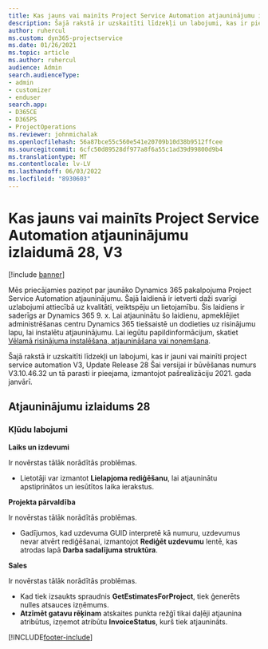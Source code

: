 ```yaml
---
title: Kas jauns vai mainīts Project Service Automation atjauninājumu izlaidumā 28, V3
description: Šajā rakstā ir uzskaitīti līdzekļi un labojumi, kas ir pieejami Project Service Automation Update Release 28, V3.
author: ruhercul
ms.custom: dyn365-projectservice
ms.date: 01/26/2021
ms.topic: article
ms.author: ruhercul
audience: Admin
search.audienceType:
- admin
- customizer
- enduser
search.app:
- D365CE
- D365PS
- ProjectOperations
ms.reviewer: johnmichalak
ms.openlocfilehash: 56a87bce55c560e541e20709b10d38b9512ffcee
ms.sourcegitcommit: 6cfc50d89528df977a8f6a55c1ad39d99800d9b4
ms.translationtype: MT
ms.contentlocale: lv-LV
ms.lasthandoff: 06/03/2022
ms.locfileid: "8930603"
---
```

# <a name="whats-new-or-changed-in-project-service-automation-update-release-28-v3"></a>Kas jauns vai mainīts Project Service Automation atjauninājumu izlaidumā 28, V3

[!include [banner](../includes/psa-now-project-operations.md)]

Mēs priecājamies paziņot par jaunāko Dynamics 365 pakalpojuma Project Service Automation atjauninājumu. Šajā laidienā ir ietverti daži svarīgi uzlabojumi attiecībā uz kvalitāti, veiktspēju un lietojamību. Šis laidiens ir saderīgs ar Dynamics 365 9. x. Lai atjauninātu šo laidienu, apmeklējiet administrēšanas centru Dynamics 365 tiešsaistē un dodieties uz risinājumu lapu, lai instalētu atjauninājumu. Lai iegūtu papildinformācijum, skatiet [Vēlamā risinājuma instalēšana, atjaunināšana vai noņemšana](/power-platform/admin/install-remove-preferred-solution).

Šajā rakstā ir uzskaitīti līdzekļi un labojumi, kas ir jauni vai mainīti project service automation V3, Update Release 28 Šai versijai ir būvēšanas numurs V3.10.46.32 un tā parasti ir pieejama, izmantojot pašrealizāciju 2021. gada janvārī.

## <a name="update-release-28"></a>Atjauninājumu izlaidums 28

### <a name="bug-fixes"></a>Kļūdu labojumi

**Laiks un izdevumi**

Ir novērstas tālāk norādītās problēmas.

- Lietotāji var izmantot **Lielapjoma rediģēšanu**, lai atjauninātu apstiprinātos un iesūtītos laika ierakstus.

**Projekta pārvaldība**

Ir novērstas tālāk norādītās problēmas.

- Gadījumos, kad uzdevuma GUID interpretē kā numuru, uzdevumus nevar atvērt rediģēšanai, izmantojot **Rediģēt uzdevumu** lentē, kas atrodas lapā **Darba sadalījuma struktūra**.

**Sales**

Ir novērstas tālāk norādītās problēmas.

- Kad tiek izsaukts spraudnis **GetEstimatesForProject**, tiek ģenerēts nulles atsauces izņēmums.
- **Atzīmēt gatavu rēķinam** atskaites punkta režģī tikai daļēji atjaunina atribūtus, izņemot atribūtu **InvoiceStatus**, kurš tiek atjaunināts.



[!INCLUDE[footer-include](../includes/footer-banner.md)]
